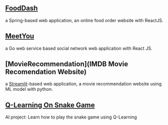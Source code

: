 

## [FoodDash](FoodDash)

a Spring-based web application, an online food order website with ReactJS.

## [MeetYou](MeetYou)

a Go web service based social network web application with React JS.

## [MovieRecommendation](IMDB Movie Recomendation Website)

a [Streamlit](https://streamlit.io/)-based web application, a movie recommendation website using ML model with python.

## [Q-Learning On Snake Game](https://github.com/megatronhack/CS-Projects/tree/main/Snake_Qlearning)

AI project: Learn how to play the snake game using Q-Learning

